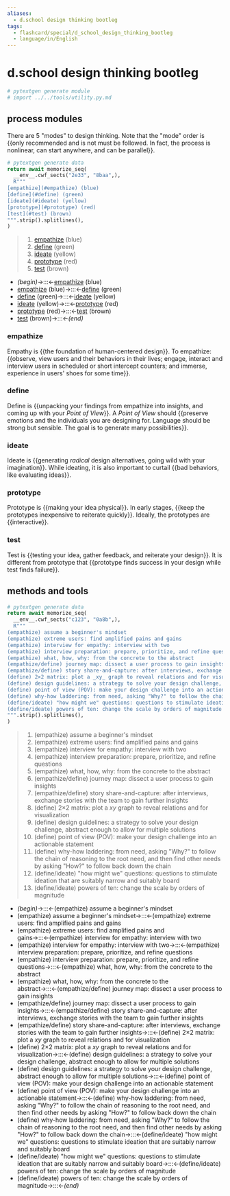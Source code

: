 ```yaml
---
aliases:
  - d.school design thinking bootleg
tags:
  - flashcard/special/d_school_design_thinking_bootleg
  - language/in/English
---
```


# d.school design thinking bootleg

```Python
# pytextgen generate module
# import ../../tools/utility.py.md
```

## process modules

There are 5 "modes" to design thinking. Note that the "mode" order is {{only recommended and is not must be followed. In fact, the process is nonlinear, can start anywhere, and can be parallel}}. <!--SR:!2024-12-03,180,310-->

```Python
# pytextgen generate data
return await memorize_seq(
  __env__.cwf_sects("2e33", "8baa",),
  R"""
[empathize](#empathize) (blue)
[define](#define) (green)
[ideate](#ideate) (yellow)
[prototype](#prototype) (red)
[test](#test) (brown)
""".strip().splitlines(),
)
```

<!--pytextgen generate section="2e33"--><!-- The following content is generated at 2024-03-12T21:10:03.104230+08:00. Any edits will be overridden! -->

> 1. [empathize](#empathize) (blue)
> 2. [define](#define) (green)
> 3. [ideate](#ideate) (yellow)
> 4. [prototype](#prototype) (red)
> 5. [test](#test) (brown)

<!--/pytextgen-->

<!--pytextgen generate section="8baa"--><!-- The following content is generated at 2024-03-12T21:10:03.124339+08:00. Any edits will be overridden! -->

- _(begin)_→:::←[empathize](#empathize) (blue) <!--SR:!2024-10-08,127,290!2025-03-31,278,330-->
- [empathize](#empathize) (blue)→:::←[define](#define) (green) <!--SR:!2024-08-19,89,270!2025-04-14,289,330-->
- [define](#define) (green)→:::←[ideate](#ideate) (yellow) <!--SR:!2024-08-26,84,250!2024-11-18,139,250-->
- [ideate](#ideate) (yellow)→:::←[prototype](#prototype) (red) <!--SR:!2024-09-05,112,290!2024-08-15,85,270-->
- [prototype](#prototype) (red)→:::←[test](#test) (brown) <!--SR:!2024-08-18,99,290!2024-12-22,185,310-->
- [test](#test) (brown)→:::←_(end)_ <!--SR:!2025-04-15,290,330!2025-02-02,234,330-->

<!--/pytextgen-->

### empathize

Empathy is {{the foundation of human-centered design}}. To empathize: {{observe, view users and their behaviors in their lives; engage, interact and interview users in scheduled or short intercept counters; and immerse, experience in users' shoes for some time}}. <!--SR:!2024-11-12,152,290!2024-09-19,104,250-->

### define

Define is {{unpacking your findings from empathize into insights, and coming up with your _Point of View_}}. A _Point of View_ should {{preserve emotions and the individuals you are designing for. Language should be strong but sensible. The goal is to generate many possibilities}}. <!--SR:!2024-11-24,142,250!2024-09-25,126,290-->

### ideate

Ideate is {{generating _radical_ design alternatives, going wild with your imagination}}. While ideating, it is also important to curtail {{bad behaviors, like evaluating ideas}}. <!--SR:!2024-11-20,139,250!2024-11-20,172,310-->

### prototype

Prototype is {{making your idea physical}}. In early stages, {{keep the prototypes inexpensive to reiterate quickly}}. Ideally, the prototypes are {{interactive}}. <!--SR:!2025-01-06,176,270!2024-09-15,116,290!2025-03-01,256,330-->

### test

Test is {{testing your idea, gather feedback, and reiterate your design}}. It is different from prototype that {{prototype finds success in your design while test finds failure}}. <!--SR:!2024-11-29,182,310!2025-02-23,229,290-->

## methods and tools

```Python
# pytextgen generate data
return await memorize_seq(
  __env__.cwf_sects("c123", "0a8b",),
  R"""
(empathize) assume a beginner's mindset
(empathize) extreme users: find amplified pains and gains
(empathize) interview for empathy: interview with two
(empathize) interview preparation: prepare, prioritize, and refine questions
(empathize) what, how, why: from the concrete to the abstract
(empathize/define) journey map: dissect a user process to gain insights
(empathize/define) story share-and-capture: after interviews, exchange stories with the team to gain further insights
(define) 2×2 matrix: plot a _xy_ graph to reveal relations and for visualization
(define) design guidelines: a strategy to solve your design challenge, abstract enough to allow for multiple solutions
(define) point of view (POV): make your design challenge into an actionable statement
(define) why-how laddering: from need, asking "Why?" to follow the chain of reasoning to the root need, and then find other needs by asking "How?" to follow back down the chain
(define/ideate) "how might we" questions: questions to stimulate ideation that are suitably narrow and suitably board
(define/ideate) powers of ten: change the scale by orders of magnitude
""".strip().splitlines(),
)
```

<!--pytextgen generate section="c123"--><!-- The following content is generated at 2024-03-22T20:40:48.750307+08:00. Any edits will be overridden! -->

> 1. (empathize) assume a beginner's mindset
> 2. (empathize) extreme users: find amplified pains and gains
> 3. (empathize) interview for empathy: interview with two
> 4. (empathize) interview preparation: prepare, prioritize, and refine questions
> 5. (empathize) what, how, why: from the concrete to the abstract
> 6. (empathize/define) journey map: dissect a user process to gain insights
> 7. (empathize/define) story share-and-capture: after interviews, exchange stories with the team to gain further insights
> 8. (define) 2×2 matrix: plot a _xy_ graph to reveal relations and for visualization
> 9. (define) design guidelines: a strategy to solve your design challenge, abstract enough to allow for multiple solutions
> 10. (define) point of view (POV): make your design challenge into an actionable statement
> 11. (define) why-how laddering: from need, asking "Why?" to follow the chain of reasoning to the root need, and then find other needs by asking "How?" to follow back down the chain
> 12. (define/ideate) "how might we" questions: questions to stimulate ideation that are suitably narrow and suitably board
> 13. (define/ideate) powers of ten: change the scale by orders of magnitude

<!--/pytextgen-->

<!--pytextgen generate section="0a8b"--><!-- The following content is generated at 2024-03-22T20:40:48.789313+08:00. Any edits will be overridden! -->

- _(begin)_→:::←(empathize) assume a beginner's mindset <!--SR:!2025-02-11,199,270!2025-04-10,286,330-->
- (empathize) assume a beginner's mindset→:::←(empathize) extreme users: find amplified pains and gains <!--SR:!2025-02-02,221,290!2024-10-27,155,310-->
- (empathize) extreme users: find amplified pains and gains→:::←(empathize) interview for empathy: interview with two <!--SR:!2025-03-19,219,270!2024-09-11,59,250-->
- (empathize) interview for empathy: interview with two→:::←(empathize) interview preparation: prepare, prioritize, and refine questions <!--SR:!2024-10-19,129,270!2025-04-05,282,330-->
- (empathize) interview preparation: prepare, prioritize, and refine questions→:::←(empathize) what, how, why: from the concrete to the abstract <!--SR:!2024-08-26,20,130!2024-09-20,78,210-->
- (empathize) what, how, why: from the concrete to the abstract→:::←(empathize/define) journey map: dissect a user process to gain insights <!--SR:!2024-08-17,5,130!2024-09-04,23,190-->
- (empathize/define) journey map: dissect a user process to gain insights→:::←(empathize/define) story share-and-capture: after interviews, exchange stories with the team to gain further insights <!--SR:!2024-08-27,80,230!2024-12-01,140,230-->
- (empathize/define) story share-and-capture: after interviews, exchange stories with the team to gain further insights→:::←(define) 2×2 matrix: plot a _xy_ graph to reveal relations and for visualization <!--SR:!2024-09-21,38,170!2024-08-26,18,130-->
- (define) 2×2 matrix: plot a _xy_ graph to reveal relations and for visualization→:::←(define) design guidelines: a strategy to solve your design challenge, abstract enough to allow for multiple solutions <!--SR:!2024-09-01,94,250!2024-08-28,25,130-->
- (define) design guidelines: a strategy to solve your design challenge, abstract enough to allow for multiple solutions→:::←(define) point of view (POV): make your design challenge into an actionable statement <!--SR:!2024-09-01,80,230!2024-09-05,83,210-->
- (define) point of view (POV): make your design challenge into an actionable statement→:::←(define) why-how laddering: from need, asking "Why?" to follow the chain of reasoning to the root need, and then find other needs by asking "How?" to follow back down the chain <!--SR:!2024-09-09,28,130!2024-08-26,14,190-->
- (define) why-how laddering: from need, asking "Why?" to follow the chain of reasoning to the root need, and then find other needs by asking "How?" to follow back down the chain→:::←(define/ideate) "how might we" questions: questions to stimulate ideation that are suitably narrow and suitably board <!--SR:!2024-08-18,6,130!2024-11-28,117,210-->
- (define/ideate) "how might we" questions: questions to stimulate ideation that are suitably narrow and suitably board→:::←(define/ideate) powers of ten: change the scale by orders of magnitude <!--SR:!2024-09-19,67,170!2024-08-20,56,190-->
- (define/ideate) powers of ten: change the scale by orders of magnitude→:::←_(end)_ <!--SR:!2024-10-10,141,310!2024-08-24,93,270-->

<!--/pytextgen-->
